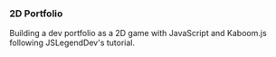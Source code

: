 ### 2D Portfolio

Building a dev portfolio as a 2D game with JavaScript and Kaboom.js following JSLegendDev's tutorial.
